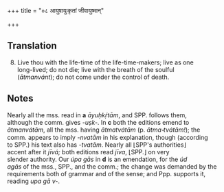 +++
title = "०८ आयुषायुःकृतां जीवायुष्मान्"

+++
## Translation
8. Live thou with the life-time of the life-time-makers; live as one  
long-lived; do not die; live with the breath of the soulful  
(*ātmanvánt*); do not come under the control of death.

## Notes
Nearly all the mss. read in **a** *āyuḥkṛ́tām*, and SPP. follows them,  
although the comm. gives *-uṣk-*. In **c** both the editions emend to  
*ātmanvátām*, all the mss. having *ātmatvátām* (p. *ātma॰tvátām!*); the  
comm. appears to imply *-nvatām* in his explanation, though (according  
to SPP.) his text also has *-tvatām*. Nearly all ⌊SPP's authorities⌋  
accent after it *jīvá;* both editions read *jīva*, ⌊SPP.⌋ on very  
slender authority. Our *úpa gās* in **d** is an emendation, for the *úd  
agās* of the mss., SPP., and the comm.; the change was demanded by the  
requirements both of grammar and of the sense; and Ppp. supports it,  
reading *upa gā v-*.
